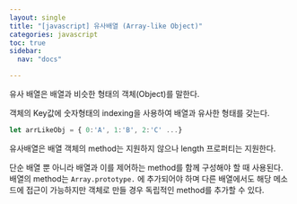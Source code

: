 ```yaml
---
layout: single
title: "[javascript] 유사배열 (Array-like Object)"
categories: javascript
toc: true
sidebar:
  nav: "docs"

---
```




유사 배열은 배열과 비슷한 형태의 객체(Object)를 말한다.

객체의 Key값에 숫자형태의 indexing을 사용하여 배열과 유사한 형태를 갖는다.

```jsx
let arrLikeObj = { 0:'A', 1:'B', 2:'C' ...}
```



유사배열은 배열 객체의 method는 지원하지 않으나 length 프로퍼티는 지원한다. 

단순 배열 뿐 아니라 배열과 이를 제어하는 method를 함께 구성해야 할 때 사용된다. 배열의 method는 `Array.prototype.` 에 추가되어야 하며 다른 배열에서도 해당 메소드에 접근이 가능하지만 객체로 만들 경우 독립적인 method를 추가할 수 있다.

